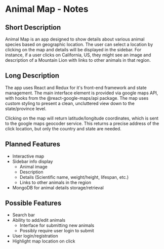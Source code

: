 # Animal Map - Notes

## Short Description

Animal Map is an app designed to show details about various animal species based on geographic location. The user can select a location by clicking on the map and details will be displayed in the sidebar. For instance, if a user clicks on California, US, they might see an image and description of a Mountain Lion with links to other animals in that region.

## Long Description

The app uses React and Redux for it's front-end framework and state management. The main interface element is provided via google maps API, with hooks from the @react-google-maps/api package. The map uses custom styling to present a clean, uncluttered view down to the state/province level.

Clicking on the map will return latitude/longitude coordinates, which is sent to the google maps geocoder service. This returns a precise address of the click location, but only the country and state are needed.

## Planned Features

- Interactive map
- Sidebar info display
    - Animal image
    - Description
    - Details (Scientific name, weight/height, lifespan, etc.)
    - Links to other animals in the region
- MongoDB for animal details storage/retrieval

## Possible Features

- Search bar
- Ability to add/edit animals
    - Interface for submitting new animals
    - Possibly require user login to submit
- User login/registration
- Highlight map location on click